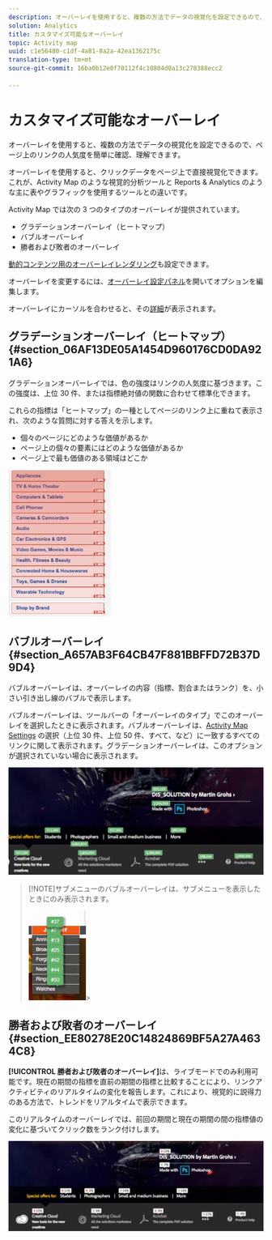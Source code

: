 ```yaml
---
description: オーバーレイを使用すると、複数の方法でデータの視覚化を設定できるので、ページ上のリンクの人気度を簡単に確認、理解できます。
solution: Analytics
title: カスタマイズ可能なオーバーレイ
topic: Activity map
uuid: c1e56480-c1df-4a81-8a2a-42ea1362175c
translation-type: tm+mt
source-git-commit: 16ba0b12e0f70112f4c10804d0a13c278388ecc2

---
```



# カスタマイズ可能なオーバーレイ

オーバーレイを使用すると、複数の方法でデータの視覚化を設定できるので、ページ上のリンクの人気度を簡単に確認、理解できます。

オーバーレイを使用すると、クリックデータをページ上で直接視覚化できます。これが、Activity Map のような視覚的分析ツールと Reports &amp; Analytics のような主に表やグラフィックを使用するツールとの違いです。

Activity Map では次の 3 つのタイプのオーバーレイが提供されています。

* グラデーションオーバーレイ（ヒートマップ）
* バブルオーバーレイ
* 勝者および敗者のオーバーレイ

[動的コンテンツ用のオーバーレイレンダリング](/help/analyze/activity-map/activitymap-link-tracking/activitymap-stl-track-custom-elements.md)も設定できます。

オーバーレイを変更するには、[オーバーレイ設定パネル](/help/analyze/activity-map/activitymap-overlay-settings.md)を開いてオプションを編集します。

オーバーレイにカーソルを合わせると、その[詳細](/help/analyze/activity-map/activitymap-overlay-details.md)が表示されます。

## グラデーションオーバーレイ（ヒートマップ） {#section_06AF13DE05A1454D960176CD0DA921A6}

グラデーションオーバーレイでは、色の強度はリンクの人気度に基づきます。この強度は、上位 30 件、または指標絶対値の関数に合わせて標準化できます。

これらの指標は「ヒートマップ」の一種としてページのリンク上に重ねて表示され、次のような質問に対する答えを示します。

* 個々のページにどのような価値があるか
*  ページ上の個々の要素にはどのような価値があるか
* ページ上で最も価値のある領域はどこか

![](assets/gradient.png)

## バブルオーバーレイ {#section_A657AB3F64CB47F881BBFFD72B37D9D4}

バブルオーバーレイは、オーバーレイの内容（指標、割合またはランク）を、小さい引き出し線のバブルで表示します。

バブルオーバーレイは、ツールバーの「オーバーレイのタイプ」でこのオーバーレイを選択したときに表示されます。バブルオーバーレイは、[Activity Map Settings](/help/analyze/activity-map/activitymap-overlay-settings.md) の選択（上位 30 件、上位 50 件、すべて、など）に一致するすべてのリンクに関して表示されます。グラデーションオーバーレイは、このオプションが選択されていない場合に表示されます。

![](assets/bubble_overlay.png)

> [!NOTE]サブメニューのバブルオーバーレイは、サブメニューを表示したときにのみ表示されます。
>
>![](assets/bubbles_submenu.png)&gt;

## 勝者および敗者のオーバーレイ {#section_EE80278E20C14824869BF5A27A4634C8}

**[!UICONTROL 勝者および敗者のオーバーレイ]**&#x200B;は、ライブモードでのみ利用可能です。現在の期間の指標を直前の期間の指標と比較することにより、リンクアクティビティのリアルタイムの変化を報告します。これにより、視覚的に説得力のある方法で、トレンドをリアルタイムで表示できます。

このリアルタイムのオーバーレイでは、前回の期間と現在の期間の間の指標値の変化に基づいてクリック数をランク付けします。

![](assets/gainers_losers.png)

